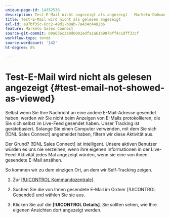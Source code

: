 ```yaml
---
unique-page-id: 14352538
description: Test-E-Mail nicht angezeigt als angezeigt - Marketo-Dokumente - Produktdokumentation
title: Test-E-Mail wird nicht als gelesen angezeigt
exl-id: a97bf35c-6cc2-49d1-b8ab-7a434c4482b6
feature: Marketo Sales Connect
source-git-commit: 09a656c3a0d0002edfa1a61b987bff4c1dff33cf
workflow-type: tm+mt
source-wordcount: '142'
ht-degree: 8%

---
```


# Test-E-Mail wird nicht als gelesen angezeigt {#test-email-not-showed-as-viewed}

Selbst wenn Sie Ihre Nachricht an eine andere E-Mail-Adresse gesendet haben, werden wir Sie nicht beim Anzeigen von E-Mails protokollieren, die Sie sich selbst im Live-Feed gesendet haben. Unser Tracking ist gerätebasiert. Solange Sie einen Computer verwenden, mit dem Sie sich [!DNL Sales Connect] angemeldet haben, filtern wir diese Aktivität aus.

Der Grund? [!DNL Sales Connect] ist intelligent. Unsere aktiven Benutzer würden es uns nie verzeihen, wenn ihre eigenen Informationen in der Live-Feed-Aktivität jedes Mal angezeigt würden, wenn sie eine von ihnen gesendete E-Mail ansähen.

So kommen wir zu dem einzigen Ort, an dem wir Self-Tracking zeigen.

1. Zur [[!UICONTROL Kommandozentrale]](https://toutapp.com/).

1. Suchen Sie die von Ihnen gesendete E-Mail im Ordner [!UICONTROL Gesendet] und wählen Sie sie aus.

1. Klicken Sie auf die **[!UICONTROL Details]**. Sie sollten sehen, wie Ihre eigenen Ansichten dort angezeigt werden.
